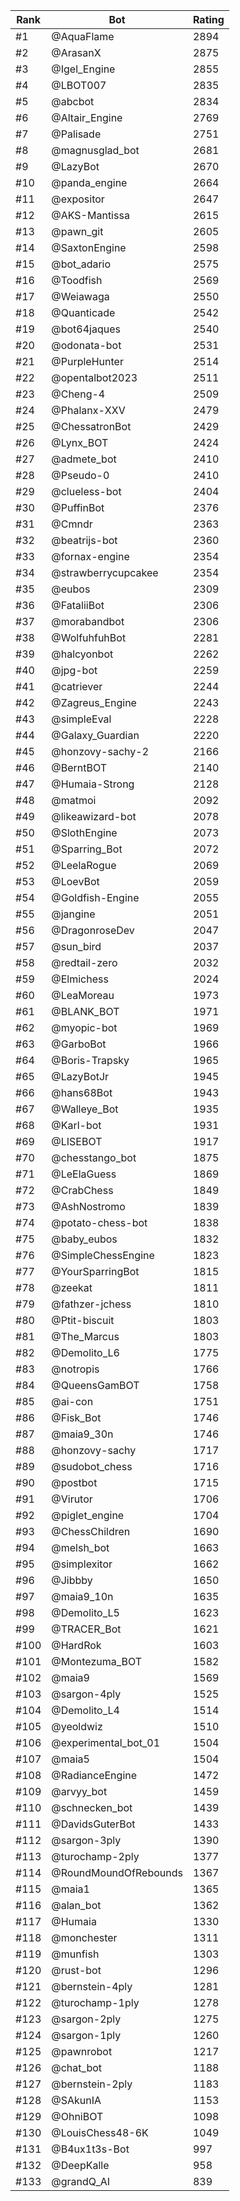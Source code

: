 Rank|Bot|Rating
---|---|---
#1|@AquaFlame|2894
#2|@ArasanX|2875
#3|@Igel_Engine|2855
#4|@LBOT007|2835
#5|@abcbot|2834
#6|@Altair_Engine|2769
#7|@Palisade|2751
#8|@magnusglad_bot|2681
#9|@LazyBot|2670
#10|@panda_engine|2664
#11|@expositor|2647
#12|@AKS-Mantissa|2615
#13|@pawn_git|2605
#14|@SaxtonEngine|2598
#15|@bot_adario|2575
#16|@Toodfish|2569
#17|@Weiawaga|2550
#18|@Quanticade|2542
#19|@bot64jaques|2540
#20|@odonata-bot|2531
#21|@PurpleHunter|2514
#22|@opentalbot2023|2511
#23|@Cheng-4|2509
#24|@Phalanx-XXV|2479
#25|@ChessatronBot|2429
#26|@Lynx_BOT|2424
#27|@admete_bot|2410
#28|@Pseudo-0|2410
#29|@clueless-bot|2404
#30|@PuffinBot|2376
#31|@Cmndr|2363
#32|@beatrijs-bot|2360
#33|@fornax-engine|2354
#34|@strawberrycupcakee|2354
#35|@eubos|2309
#36|@FataliiBot|2306
#37|@morabandbot|2306
#38|@WolfuhfuhBot|2281
#39|@halcyonbot|2262
#40|@jpg-bot|2259
#41|@catriever|2244
#42|@Zagreus_Engine|2243
#43|@simpleEval|2228
#44|@Galaxy_Guardian|2220
#45|@honzovy-sachy-2|2166
#46|@BerntBOT|2140
#47|@Humaia-Strong|2128
#48|@matmoi|2092
#49|@likeawizard-bot|2078
#50|@SlothEngine|2073
#51|@Sparring_Bot|2072
#52|@LeelaRogue|2069
#53|@LoevBot|2059
#54|@Goldfish-Engine|2055
#55|@jangine|2051
#56|@DragonroseDev|2047
#57|@sun_bird|2037
#58|@redtail-zero|2032
#59|@Elmichess|2024
#60|@LeaMoreau|1973
#61|@BLANK_BOT|1971
#62|@myopic-bot|1969
#63|@GarboBot|1966
#64|@Boris-Trapsky|1965
#65|@LazyBotJr|1945
#66|@hans68Bot|1943
#67|@Walleye_Bot|1935
#68|@Karl-bot|1931
#69|@LISEBOT|1917
#70|@chesstango_bot|1875
#71|@LeElaGuess|1869
#72|@CrabChess|1849
#73|@AshNostromo|1839
#74|@potato-chess-bot|1838
#75|@baby_eubos|1832
#76|@SimpleChessEngine|1823
#77|@YourSparringBot|1815
#78|@zeekat|1811
#79|@fathzer-jchess|1810
#80|@Ptit-biscuit|1803
#81|@The_Marcus|1803
#82|@Demolito_L6|1775
#83|@notropis|1766
#84|@QueensGamBOT|1758
#85|@ai-con|1751
#86|@Fisk_Bot|1746
#87|@maia9_30n|1746
#88|@honzovy-sachy|1717
#89|@sudobot_chess|1716
#90|@postbot|1715
#91|@Virutor|1706
#92|@piglet_engine|1704
#93|@ChessChildren|1690
#94|@melsh_bot|1663
#95|@simplexitor|1662
#96|@Jibbby|1650
#97|@maia9_10n|1635
#98|@Demolito_L5|1623
#99|@TRACER_Bot|1621
#100|@HardRok|1603
#101|@Montezuma_BOT|1582
#102|@maia9|1569
#103|@sargon-4ply|1525
#104|@Demolito_L4|1514
#105|@yeoldwiz|1510
#106|@experimental_bot_01|1504
#107|@maia5|1504
#108|@RadianceEngine|1472
#109|@arvyy_bot|1459
#110|@schnecken_bot|1439
#111|@DavidsGuterBot|1433
#112|@sargon-3ply|1390
#113|@turochamp-2ply|1377
#114|@RoundMoundOfRebounds|1367
#115|@maia1|1365
#116|@alan_bot|1362
#117|@Humaia|1330
#118|@monchester|1311
#119|@munfish|1303
#120|@rust-bot|1296
#121|@bernstein-4ply|1281
#122|@turochamp-1ply|1278
#123|@sargon-2ply|1275
#124|@sargon-1ply|1260
#125|@pawnrobot|1217
#126|@chat_bot|1188
#127|@bernstein-2ply|1183
#128|@SAkunIA|1153
#129|@OhniBOT|1098
#130|@LouisChess48-6K|1049
#131|@B4ux1t3s-Bot|997
#132|@DeepKalle|958
#133|@grandQ_AI|839

